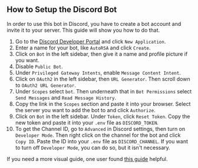 ## How to Setup the Discord Bot
In order to use this bot in Discord, you have to create a bot account and invite it to your server. This guide will show you how to do that.

1. Go to the [Discord Developer Portal](https://discord.com/developers/applications) and click `New Application`.
2. Enter a name for your bot, like `AutoRSA` and click `Create`.
3. Click on `Bot` in the left sidebar, then give it a name and profile picture if you want.
4. Disable `Public Bot`.
5. Under `Privileged Gateway Intents`, enable `Message Content Intent`.
6. Click on `OAuth2` in the left sidebar, then `URL Generator`. Then scroll down to `OAuth2 URL Generator`. 
7. Under `Scopes` select `bot`. Then underneath that in `Bot Permissions` select `Send Messages` and `Read Message History`.
8. Copy the link in the `Scopes` section and paste it into your browser. Select the server you want to add the bot to and click `Authorize`.
9. Click on `Bot` in the left sidebar. Under `Token`, click `Reset Token`. Copy the new token and paste it into your `.env` file as `DISCORD_TOKEN`.
10. To get the Channel ID, go to `Advanced` in Discord settings, then turn on `Developer Mode`. Then right click on the channel for the bot and click `Copy ID`. Paste the ID into your `.env` file as `DISCORD_CHANNEL`. If you want to turn off `Developer Mode`, you can do so, but it isn't necessary.

If you need a more visual guide, one user found [this guide](https://www.writebots.com/discord-bot-token/) helpful.
